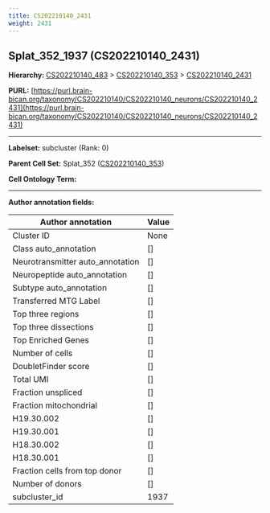 ```yaml
---
title: CS202210140_2431
weight: 2431
---
```

## Splat_352_1937 (CS202210140_2431)
<b>Hierarchy: </b>
[CS202210140_483](../CS202210140_483) >
[CS202210140_353](../CS202210140_353) >
[CS202210140_2431](../CS202210140_2431)

**PURL:** [https://purl.brain-bican.org/taxonomy/CS202210140/CS202210140_neurons/CS202210140_2431](https://purl.brain-bican.org/taxonomy/CS202210140/CS202210140_neurons/CS202210140_2431)

---


**Labelset:** subcluster (Rank: 0)

**Parent Cell Set:** Splat_352 ([CS202210140_353](../CS202210140_353))



**Cell Ontology Term:** 

[MARKER GENES.]: #


---

[TRANSFERRED ANNOTATIONS.]: #


[AUTHOR ANNOTATION FIELDS.]: #


**Author annotation fields:**

| Author annotation | Value |
|-------------------|-------|
|Cluster ID|None|
|Class auto_annotation|[]|
|Neurotransmitter auto_annotation|[]|
|Neuropeptide auto_annotation|[]|
|Subtype auto_annotation|[]|
|Transferred MTG Label|[]|
|Top three regions|[]|
|Top three dissections|[]|
|Top Enriched Genes|[]|
|Number of cells|[]|
|DoubletFinder score|[]|
|Total UMI|[]|
|Fraction unspliced|[]|
|Fraction mitochondrial|[]|
|H19.30.002|[]|
|H19.30.001|[]|
|H18.30.002|[]|
|H18.30.001|[]|
|Fraction cells from top donor|[]|
|Number of donors|[]|
|subcluster_id|1937|
